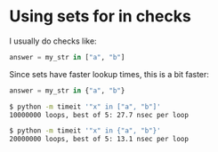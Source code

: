 # Using sets for in checks

I usually do checks like:

```python
answer = my_str in ["a", "b"]
```

Since sets have faster lookup times, this is a bit faster:

```python
answer = my_str in {"a", "b"}
```

```bash
$ python -m timeit '"x" in ["a", "b"]'
10000000 loops, best of 5: 27.7 nsec per loop

$ python -m timeit '"x" in {"a", "b"}'
20000000 loops, best of 5: 13.1 nsec per loop
```
